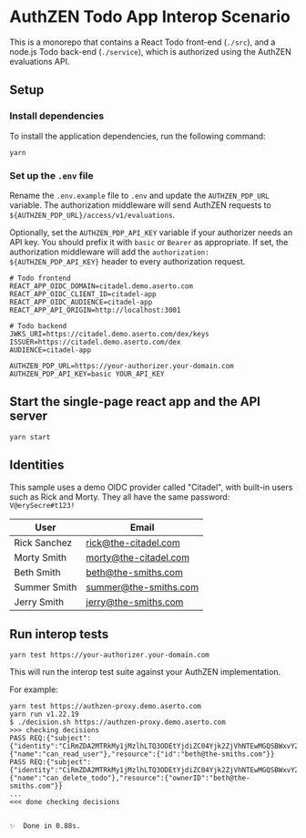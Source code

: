 # AuthZEN Todo App Interop Scenario

This is a monorepo that contains a React Todo front-end (`./src`), and a node.js Todo back-end (`./service`), which is authorized using the AuthZEN evaluations API.

## Setup

### Install dependencies
To install the application dependencies, run the following command:

```shell
yarn
```

### Set up the `.env` file
Rename the `.env.example` file to `.env` and update the `AUTHZEN_PDP_URL` variable. The authorization middleware will send AuthZEN requests to `${AUTHZEN_PDP_URL}/access/v1/evaluations`.

Optionally, set the `AUTHZEN_PDP_API_KEY` variable if your authorizer needs an API key. You should prefix it with `basic` or `Bearer` as appropriate. If set, the authorization middleware will add the `authorization: ${AUTHZEN_PDP_API_KEY}` header to every authorization request.

```shell
# Todo frontend
REACT_APP_OIDC_DOMAIN=citadel.demo.aserto.com
REACT_APP_OIDC_CLIENT_ID=citadel-app
REACT_APP_OIDC_AUDIENCE=citadel-app
REACT_APP_API_ORIGIN=http://localhost:3001

# Todo backend
JWKS_URI=https://citadel.demo.aserto.com/dex/keys
ISSUER=https://citadel.demo.aserto.com/dex
AUDIENCE=citadel-app

AUTHZEN_PDP_URL=https://your-authorizer.your-domain.com
AUTHZEN_PDP_API_KEY=basic YOUR_API_KEY
```

## Start the single-page react app and the API server

```shell
yarn start
```

## Identities

This sample uses a demo OIDC provider called "Citadel", with built-in users such as Rick and Morty. They all have the same password: ` V@erySecre#t123!`

| User | Email | 
| --- | --- |
| Rick Sanchez | rick@the-citadel.com | 
| Morty Smith | morty@the-citadel.com |
| Beth Smith | beth@the-smiths.com |
| Summer Smith | summer@the-smiths.com |
| Jerry Smith | jerry@the-smiths.com |

## Run interop tests

```shell
yarn test https://your-authorizer.your-domain.com
```

This will run the interop test suite against your AuthZEN implementation.

For example:

```shell
yarn test https://authzen-proxy.demo.aserto.com
yarn run v1.22.19
$ ./decision.sh https://authzen-proxy.demo.aserto.com
>>> checking decisions
PASS REQ:{"subject":{"identity":"CiRmZDA2MTRkMy1jMzlhLTQ3ODEtYjdiZC04Yjk2ZjVhNTEwMGQSBWxvY2Fs"},"action":{"name":"can_read_user"},"resource":{"id":"beth@the-smiths.com"}}
PASS REQ:{"subject":{"identity":"CiRmZDA2MTRkMy1jMzlhLTQ3ODEtYjdiZC04Yjk2ZjVhNTEwMGQSBWxvY2Fs"},"action":{"name":"can_delete_todo"},"resource":{"ownerID":"beth@the-smiths.com"}}
...
<<< done checking decisions


✨  Done in 0.88s.
```
